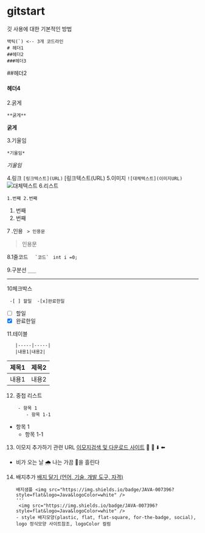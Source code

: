 # gitstart
깃 사용에 대한 기본적인 방법

```
백틱(`) <-- 3개 코드라인
# 헤더1
##헤더2
###헤더3
```
##헤더2
#### 헤더4

2.굵게
```
**굵게**
```
**굵게**

3.기울임
```
*기울임*
```
*기울임*

4.링크
```[링크텍스트](URL)```
[링크텍스트(URL)
5.이미지
```![대체텍스트](이미지URL)```
![대체텍스트](이미지URL)
6.리스트

```1.번째 2.번째```
1. 번째
2. 번째

7 .인용
``` > 인용문```
>인용문
>

8.1줄코드
```   `코드`  ```
`int i =0;`

9.구분선
```___```
___

10체크박스

```  -[ ] 할일  -[x]완료한일 ```

-[ ]  할일
-[x] 완료한일

11.테이블
```|제목1|제목2|
   |-----|-----|
   |내용1|내용2|
```
|제목1|제목2|
|-----|-----|
|내용1|내용2|

12. 중첩 리스트
```
    - 항목 1
       - 항목 1-1
```
- 항목 1
  - 항목 1-1

13. 이모지 추가하기 관련 URL
[이모지검색 및 다운로드 사이트](https://emojipedia.org)
🚀
🥇
⬇️
⬅️

- 비가 오는 날 🌧️ 나는 가끔 🥲을 흘린다

14. 배지추가
    [배지 달기 (언어, 기술, 개발 도구, 자격)](https://simpleicons.org)
    ```
    배지샘플 <img src="https://img.shields.io/badge/JAVA-007396?style=flat&logo=Java&logoColor=white" />
    '''
     <img src="https://img.shields.io/badge/JAVA-007396?style=flat&logo=Java&logoColor=white" />
    - style 배지모양(plastic, flat, flat-square, for-the-badge, social), logo 정식모양 사이트참조, logoColor 컬럼

